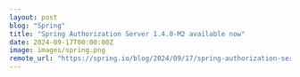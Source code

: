 ```yaml
---
layout: post
blog: "Spring"
title: "Spring Authorization Server 1.4.0-M2 available now"
date: 2024-09-17T00:00:00Z
image: images/spring.png
remote_url: "https://spring.io/blog/2024/09/17/spring-authorization-server-1-4-0-m2-available-now"
---
```

